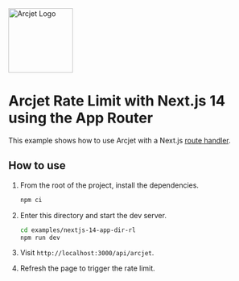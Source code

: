 <a href="https://arcjet.com" target="_arcjet-home">
  <picture>
    <source media="(prefers-color-scheme: dark)" srcset="https://arcjet.com/arcjet-logo-minimal-dark-mark-all.svg">
    <img src="https://arcjet.com/arcjet-logo-minimal-light-mark-all.svg" alt="Arcjet Logo" height="128" width="auto">
  </picture>
</a>

# Arcjet Rate Limit with Next.js 14 using the App Router

This example shows how to use Arcjet with a Next.js [route
handler](https://nextjs.org/docs/app/building-your-application/routing/route-handlers).

## How to use

1. From the root of the project, install the dependencies.

   ```bash
   npm ci
   ```

2. Enter this directory and start the dev server.

   ```bash
   cd examples/nextjs-14-app-dir-rl
   npm run dev
   ```

3. Visit `http://localhost:3000/api/arcjet`.
4. Refresh the page to trigger the rate limit.
